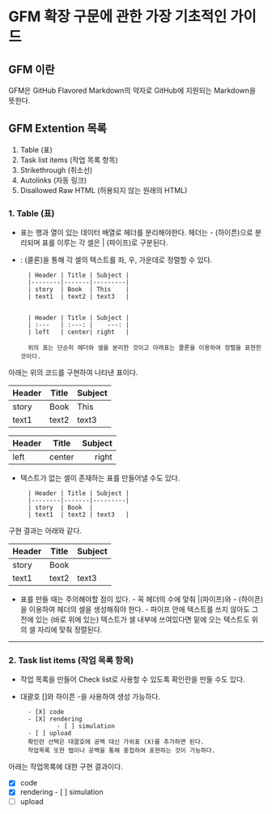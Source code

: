 # GFM 확장 구문에 관한 가장 기초적인 가이드  
## GFM 이란  
GFM은 GitHub Flavored Markdown의 약자로 GitHub에 지원되는 Markdown을 뜻한다. 

## GFM Extention 목록
1. Table (표)  
2. Task list items (작업 목록 항목)  
3. Strikethrough (취소선)  
4. Autolinks (자동 링크)  
5. Disallowed Raw HTML (허용되지 않는 원래의 HTML)  


### 1. Table (표)
- 표는 행과 열이 있는 데이터 배열로 헤더를 분리해야한다. 헤더는 \- (하이픈)으로 분리되며 표를 이루는 각 셀은 \| (파이프)로 구분된다.
- \: (콜론)을 통해 각 셀의 텍스트를 좌, 우, 가운데로 정렬할 수 있다.

        | Header | Title | Subject |
        |--------|-------|---------|
        | story  | Book  | This    |
        | text1  | text2 | text3   |
    
    
        | Header | Title | Subject |
        | :---   | :---: |    ---: |
        | left   | center| right   |
        
        위의 표는 단순히 헤더와 셀을 분리한 것이고 아래표는 콜론을 이용하여 정렬을 표현한 것이다.
아래는 위의 코드를 구현하여 나타낸 표이다.

| Header | Title | Subject |
|--------|-------|---------|
| story  | Book  | This    |
| text1  | text2 | text3   |
    
    
| Header | Title | Subject |
| :---   | :---: |    ---: |
| left   | center| right   |

- 텍스트가 없는 셀이 존재하는 표를 만들어낼 수도 있다.

        | Header | Title | Subject |
        |--------|-------|---------|
        | story  | Book  | 
        | text1  | text2 | text3   |
        
 구현 결과는 아래와 같다.
        
| Header | Title | Subject |
|--------|-------|---------|
| story  | Book  | 
| text1  | text2 | text3   |

- 표를 만들 때는 주의해야할 점이 있다.
        - 꼭 헤더의 수에 맞춰 \|(파이프)와 \- (하이픈)을 이용하여 헤더의 셀을 생성해줘야 한다.
        - 파이프 안에 텍스트를 쓰지 않아도 그 전에 있는 (바로 위에 있는) 텍스트가 셀 내부에 쓰여있다면 밑에 오는 텍스트도 위의 셀 자리에 맞춰 정렬된다.
                
        
___
### 2. Task list items (작업 목록 항목)
- 작업 목록을 만들어 Check list로 사용할 수 있도록 확인란을 만들 수도 있다. 
- 대괄호 \[\]와 하이픈 \-을 사용하여 생성 가능하다.

        - [X] code
        - [X] rendering
                - [ ] simulation
        - [ ] upload
        확인란 선택은 대괄호에 공백 대신 가위표 (X)를 추가하면 된다.
        작업목록 또한 탭이나 공백을 통해 중첩하여 표현하는 것이 가능하다.
아래는 작업목록에 대한 구현 결과이다.

- [X] code
- [X] rendering
        - [ ] simulation
- [ ] upload
